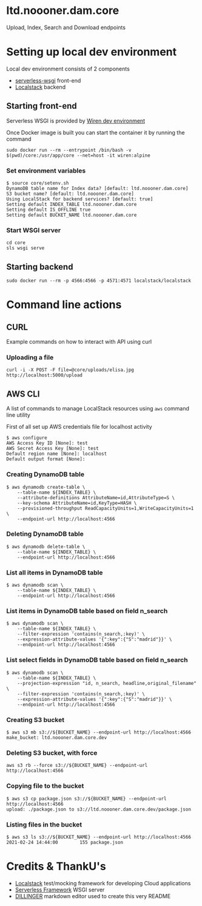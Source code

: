 # ltd.noooner.dam.core

Upload, Index, Search and Download endpoints

# Setting up local dev environment

Local dev environment consists of 2 components
* [serverless-wsgi](https://www.serverless.com/plugins/serverless-wsgi) front-end 
* [Localstack](https://github.com/localstack/localstack) backend

## Starting front-end

Serverless WSGI is provided by [Wiren dev environment](https://github.com/jussiheinonen/wiren)

Once Docker image is built you can start the container it by running the command

`sudo docker run --rm --entrypoint /bin/bash -v $(pwd)/core:/usr/app/core --net=host -it wiren:alpine`

### Set environment variables

```
$ source core/setenv.sh
DynamoDB table name for Index data? [default: ltd.noooner.dam.core]  
S3 bucket name? [default: ltd.noooner.dam.core] 
Using LocalStack for backend services? [default: true] 
Setting default INDEX_TABLE ltd.noooner.dam.core
Setting default IS_OFFLINE true
Setting default BUCKET_NAME ltd.noooner.dam.core
```

### Start WSGI server
```
cd core
sls wsgi serve
```

## Starting backend

`sudo docker run --rm -p 4566:4566 -p 4571:4571 localstack/localstack`

# Command line actions

## CURL

Example commands on how to interact with API using curl

### Uploading a file

`curl -i -X POST -F file=@core/uploads/elisa.jpg http://localhost:5000/upload`

## AWS CLI

A list of commands to manage LocalStack resources using `aws` command line utility

First of all set up AWS credentials file for localhost activity
```
$ aws configure
AWS Access Key ID [None]: test
AWS Secret Access Key [None]: test
Default region name [None]: localhost
Default output format [None]: 
```

### Creating DynamoDB table
```
$ aws dynamodb create-table \
    --table-name ${INDEX_TABLE} \
    --attribute-definitions AttributeName=id,AttributeType=S \
    --key-schema AttributeName=id,KeyType=HASH \
    --provisioned-throughput ReadCapacityUnits=1,WriteCapacityUnits=1 \
    --endpoint-url http://localhost:4566
```

### Deleting DynamoDB table
```
$ aws dynamodb delete-table \
    --table-name ${INDEX_TABLE} \
    --endpoint-url http://localhost:4566
```

### List all items in DynamoDB table
```
$ aws dynamodb scan \
    --table-name ${INDEX_TABLE} \
    --endpoint-url http://localhost:4566
```

### List items in DynamoDB table based on field n_search
```
$ aws dynamodb scan \
    --table-name ${INDEX_TABLE} \
    --filter-expression 'contains(n_search,:key)' \
    --expression-attribute-values '{":key":{"S":"madrid"}}' \
    --endpoint-url http://localhost:4566
```

### List select fields in DynamoDB table based on field n_search
```
$ aws dynamodb scan \
    --table-name ${INDEX_TABLE} \
    --projection-expression "id, n_search, headline,original_filename" \
    --filter-expression 'contains(n_search,:key)' \
    --expression-attribute-values '{":key":{"S":"madrid"}}' \
    --endpoint-url http://localhost:4566
```

### Creating S3 bucket
```
$ aws s3 mb s3://${BUCKET_NAME} --endpoint-url http://localhost:4566
make_bucket: ltd.noooner.dam.core.dev
```

### Deleting S3 bucket, with force
```
aws s3 rb --force s3://${BUCKET_NAME} --endpoint-url http://localhost:4566
```

### Copying file to the bucket
```
$ aws s3 cp package.json s3://${BUCKET_NAME} --endpoint-url http://localhost:4566
upload: ./package.json to s3://ltd.noooner.dam.core.dev/package.json 
```

### Listing files in the bucket
```
$ aws s3 ls s3://${BUCKET_NAME} --endpoint-url http://localhost:4566
2021-02-24 14:44:00        155 package.json
```



# Credits & ThankU's
* [Localstack](https://github.com/localstack/localstack) test/mocking framework for developing Cloud applications
* [Serverless Framework](https://www.serverless.com/plugins/serverless-wsgi) WSGI server
* [DILLINGER](https://dillinger.io/) markdown editor used to create this very README
